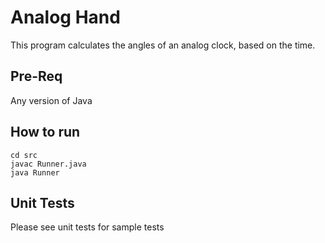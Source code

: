# Analog Hand

This program calculates the angles of an analog clock, based on the time.

## Pre-Req

Any version of Java

## How to run

```
cd src
javac Runner.java
java Runner
```

## Unit Tests

Please see unit tests for sample tests
